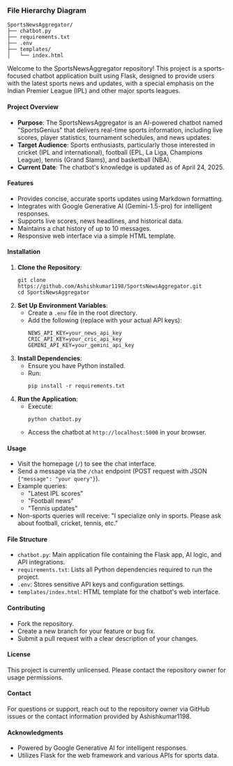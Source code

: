 ### File Hierarchy Diagram
```
SportsNewsAggregator/
├── chatbot.py
├── requirements.txt
├── .env
├── templates/
│   └── index.html
```


Welcome to the SportsNewsAggregator repository! This project is a sports-focused chatbot application built using Flask, designed to provide users with the latest sports news and updates, with a special emphasis on the Indian Premier League (IPL) and other major sports leagues.

#### Project Overview
- **Purpose**: The SportsNewsAggregator is an AI-powered chatbot named "SportsGenius" that delivers real-time sports information, including live scores, player statistics, tournament schedules, and news updates.
- **Target Audience**: Sports enthusiasts, particularly those interested in cricket (IPL and international), football (EPL, La Liga, Champions League), tennis (Grand Slams), and basketball (NBA).
- **Current Date**: The chatbot's knowledge is updated as of April 24, 2025.

#### Features
- Provides concise, accurate sports updates using Markdown formatting.
- Integrates with Google Generative AI (Gemini-1.5-pro) for intelligent responses.
- Supports live scores, news headlines, and historical data.
- Maintains a chat history of up to 10 messages.
- Responsive web interface via a simple HTML template.

#### Installation
1. **Clone the Repository**:
   ```
   git clone https://github.com/Ashishkumar1198/SportsNewsAggregator.git
   cd SportsNewsAggregator
   ```
2. **Set Up Environment Variables**:
   - Create a `.env` file in the root directory.
   - Add the following (replace with your actual API keys):
     ```
     NEWS_API_KEY=your_news_api_key
     CRIC_API_KEY=your_cric_api_key
     GEMINI_API_KEY=your_gemini_api_key
     ```
3. **Install Dependencies**:
   - Ensure you have Python installed.
   - Run:
     ```
     pip install -r requirements.txt
     ```
4. **Run the Application**:
   - Execute:
     ```
     python chatbot.py
     ```
   - Access the chatbot at `http://localhost:5000` in your browser.

#### Usage
- Visit the homepage (`/`) to see the chat interface.
- Send a message via the `/chat` endpoint (POST request with JSON `{"message": "your query"}`).
- Example queries:
  - "Latest IPL scores"
  - "Football news"
  - "Tennis updates"
- Non-sports queries will receive: "I specialize only in sports. Please ask about football, cricket, tennis, etc."

#### File Structure
- `chatbot.py`: Main application file containing the Flask app, AI logic, and API integrations.
- `requirements.txt`: Lists all Python dependencies required to run the project.
- `.env`: Stores sensitive API keys and configuration settings.
- `templates/index.html`: HTML template for the chatbot's web interface.

#### Contributing
- Fork the repository.
- Create a new branch for your feature or bug fix.
- Submit a pull request with a clear description of your changes.

#### License
This project is currently unlicensed. Please contact the repository owner for usage permissions.

#### Contact
For questions or support, reach out to the repository owner via GitHub issues or the contact information provided by Ashishkumar1198.

#### Acknowledgments
- Powered by Google Generative AI for intelligent responses.
- Utilizes Flask for the web framework and various APIs for sports data.
